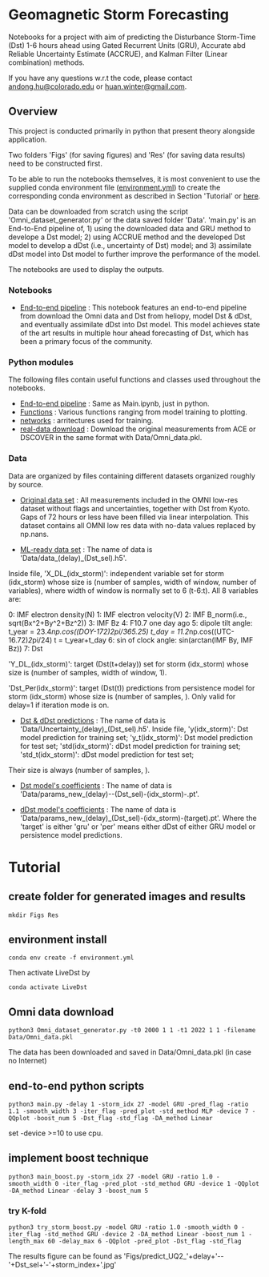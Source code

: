 # Geomagnetic Storm Forecasting

Notebooks for a project with aim of predicting the Disturbance Storm-Time (Dst) 1-6 hours ahead using Gated Recurrent Units (GRU), Accurate abd Reliable Uncertainty Estimate (ACCRUE), and Kalman Filter (Linear combination) methods.

If you have any questions w.r.t the code, please contact andong.hu@colorado.edu or huan.winter@gmail.com.

## Overview

This project is conducted primarily in python that present theory alongside application. 

Two folders 'Figs' (for saving figures) and 'Res' (for saving data results) need to be constructed first. 

To be able to run the notebooks themselves, it is most convenient to use the supplied conda environment file ([environment.yml](environment.yml)) to create the corresponding conda environment as described in Section 'Tutorial' or [here](https://docs.conda.io/projects/conda/en/latest/user-guide/tasks/manage-environments.html#creating-an-environment-from-an-environment-yml-file).

Data can be downloaded from scratch using the script 'Omni_dataset_generator.py' or the data saved folder 'Data'. 'main.py' is an End-to-End pipeline of, 1) using the downloaded data and GRU method to develope a Dst model; 2) using ACCRUE method and the developed Dst model to develop a dDst (i.e., uncertainty of Dst) model; and 3) assimilate dDst model into Dst model to further improve the performance of the model. 

The notebooks are used to display the outputs.

### Notebooks
- [End-to-end pipeline](Main.ipynb) : This notebook features an end-to-end pipeline from download the Omni data and Dst from heliopy, model Dst & dDst, and eventually assimilate dDst into Dst model. This model achieves state of the art results in multiple hour ahead forecasting of Dst, which has been a primary focus of the community.


### Python modules

The following files contain useful functions and classes used throughout the notebooks.

- [End-to-end pipeline](Main.py) : Same as Main.ipynb, just in python.
- [Functions](funs.py) : Various functions ranging from model training to plotting.
- [networks](nets.py) : arritectures used for training.
- [real-data download](ACE_dataset_generator.py) : Download the original measurements from ACE or DSCOVER in the same format with Data/Omni_data.pkl.

### Data

Data are organized by files containing different datasets organized roughly by source.

- [Original data set](Data/Omni_data.pkl) : All measurements included in the OMNI low-res dataset without flags and uncertainties, together with Dst from Kyoto. Gaps of 72 hours or less have been filled via linear interpolation. This dataset contains all OMNI low res data with no-data values replaced by np.nans.

- [ML-ready data set](Data/data_1_-100.h5) : The name of data is 'Data/data_(delay)_(Dst_sel).h5'. 

Inside file, 
'X_DL_(idx_storm)': independent variable set for storm (idx_storm) whose size is (number of samples, width of window, number of variables), where width of window is normally set to 6 (t-6:t). All 8 variables are:

0: IMF electron density(N)
1: IMF electron velocity(V)
2: IMF B_norm(i.e., sqrt(Bx^2+By^2+Bz^2))
3: IMF Bz
4: F10.7 one day ago
5: dipole tilt angle:
t_year = 23.4*np.cos((DOY-172)*2*pi/365.25)
t_day = 11.2*np.cos((UTC-16.72)*2*pi/24)
t = t_year+t_day
6: sin of clock angle: sin(arctan(IMF By, IMF Bz))
7: Dst

'Y_DL_(idx_storm)': target (Dst(t+delay)) set for storm (idx_storm) whose size is (number of samples, width of window, 1). 

'Dst_Per(idx_storm)': target (Dst(t)) predictions from persistence model for storm (idx_storm) whose size is (number of samples, ). Only valid for delay=1 if iteration mode is on.

- [Dst & dDst predictions](Data/Uncertainty_1_-100.h5) : The name of data is 'Data/Uncertainty_(delay)_(Dst_sel).h5'. 
Inside file, 
'y(idx_storm)': Dst model prediction for training set;
'y_t(idx_storm)': Dst model prediction for test set;
'std(idx_storm)': dDst model prediction for training set;
'std_t(idx_storm)': dDst model prediction for test set;

Their size is always (number of samples, ).

- [Dst model's coefficients](Data/params_new_1_-100.pt) : The name of data is 'Data/params_new_(delay)--(Dst_sel)-(idx_storm)-.pt'. 

- [dDst model's coefficients](Data/params_std_1_-100-27.pt) : The name of data is 'Data/params_new_(delay)_(Dst_sel)-(idx_storm)-(target).pt'. Where the 'target' is either 'gru' or 'per' means either dDst of either GRU model or persistence model predictions.


# Tutorial

## create folder for generated images and results

    mkdir Figs Res

## environment install 

    conda env create -f environment.yml
    
Then activate LiveDst by

    conda activate LiveDst

## Omni data download

    python3 Omni_dataset_generator.py -t0 2000 1 1 -t1 2022 1 1 -filename Data/Omni_data.pkl

The data has been downloaded and saved in Data/Omni_data.pkl (in case no Internet)

## end-to-end python scripts

    python3 main.py -delay 1 -storm_idx 27 -model GRU -pred_flag -ratio 1.1 -smooth_width 3 -iter_flag -pred_plot -std_method MLP -device 7 -QQplot -boost_num 5 -Dst_flag -std_flag -DA_method Linear

set -device >=10 to use cpu.

## implement boost technique

    python3 main_boost.py -storm_idx 27 -model GRU -ratio 1.0 -smooth_width 0 -iter_flag -pred_plot -std_method GRU -device 1 -QQplot -DA_method Linear -delay 3 -boost_num 5

### try K-fold 

    python3 try_storm_boost.py -model GRU -ratio 1.0 -smooth_width 0 -iter_flag -std_method GRU -device 2 -DA_method Linear -boost_num 1 -length_max 60 -delay_max 6 -QQplot -pred_plot -Dst_flag -std_flag

The results figure can be found as 'Figs/predict_UQ2_'+delay+'--'+Dst_sel+'-'+storm_index+'.jpg'
